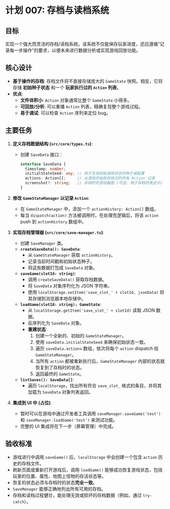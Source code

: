 # 计划 007: 存档与读档系统

## 目标

实现一个强大而灵活的存档/读档系统。该系统不仅能保存玩家进度，还应遵循“记录每一步操作”的要求，以便未来进行数据分析或实现游戏回放功能。

## 核心设计

- **基于操作的存档**: 存档文件将不直接存储庞大的 `GameState` 快照。相反，它将存储 **初始种子状态** 和一个 **玩家执行过的 `Action` 列表**。
- **优点**:
    - **文件体积小**: `Action` 对象通常比整个 `GameState` 小得多。
    - **可回放/分析**: 可以重播 `Action` 列表，精确复现整个游戏过程。
    - **易于调试**: 可以检查 `Action` 序列来定位 bug。

## 主要任务

1.  **定义存档数据结构 (`src/core/types.ts`)**:
    - 创建 `SaveData` 接口：
      ```typescript
      interface SaveData {
        timestamp: number;
        initialStateSeed: any; // 用于生成初始游戏状态的种子或配置
        actions: Action[];     // 从游戏开始到存档点的所有 Action 记录
        screenshot?: string;   // 存档时的游戏截图 (可选，用于存档列表显示)
      }
      ```

2.  **修改 `GameStateManager` 以记录 `Action`**:
    - 在 `GameStateManager` 中，添加一个 `actionHistory: Action[]` 数组。
    - 每当 `dispatch(action)` 方法被调用时，在处理完逻辑后，将该 `action` push 到 `actionHistory` 数组中。

3.  **实现存档管理器 (`src/core/save-manager.ts`)**:
    - 创建 `SaveManager` 类。
    - **`createSaveData(): SaveData`**:
        - 从 `GameStateManager` 获取 `actionHistory`。
        - 记录当前时间戳和初始状态种子。
        - 将这些数据打包成 `SaveData` 对象。
    - **`saveGame(slotId: string)`**:
        - 调用 `createSaveData()` 获取存档数据。
        - 将 `SaveData` 对象序列化为 JSON 字符串。
        - 使用 `localStorage.setItem('save_slot_' + slotId, jsonData)` 将其存储到浏览器本地存储中。
    - **`loadGame(slotId: string): GameState`**:
        - 从 `localStorage.getItem('save_slot_' + slotId)` 读取 JSON 数据。
        - 反序列化为 `SaveData` 对象。
        - **重建状态**:
            1.  创建一个全新的、初始的 `GameStateManager`。
            2.  使用 `saveData.initialStateSeed` 来确保初始状态一致。
            3.  遍历 `saveData.actions` 数组，依次将每个 `action` dispatch 给 `GameStateManager`。
            4.  当所有 `action` 都被重新执行后，`GameStateManager` 内部的状态就恢复到了存档时的状态。
            5.  返回最终的 `GameState`。
    - **`listSaves(): SaveData[]`**:
        - 遍历 `localStorage`，找出所有符合 `save_slot_` 格式的条目，并将其加载为 `SaveData` 对象列表返回。

4.  **集成到 UI 中 (占位)**:
    - 暂时可以在游戏中通过开发者工具调用 `saveManager.saveGame('test')` 和 `saveManager.loadGame('test')` 来测试功能。
    - 完整的 UI 集成将在下一步（屏幕管理）中完成。

## 验收标准

- 游戏进行中调用 `saveGame()` 后，`localStorage` 中会创建一个包含 `action` 历史的存档文件。
- 刷新页面或重新打开游戏后，调用 `loadGame()` 能够成功恢复游戏状态，包括玩家的位置、属性、地图上怪物的存活状态等。
- 恢复的状态必须与存档时的状态**完全一致**。
- `SaveManager` 能够正确地列出所有可用的存档。
- 存档和读档过程健壮，能处理无效或损坏的存档数据（例如，通过 `try-catch`）。
